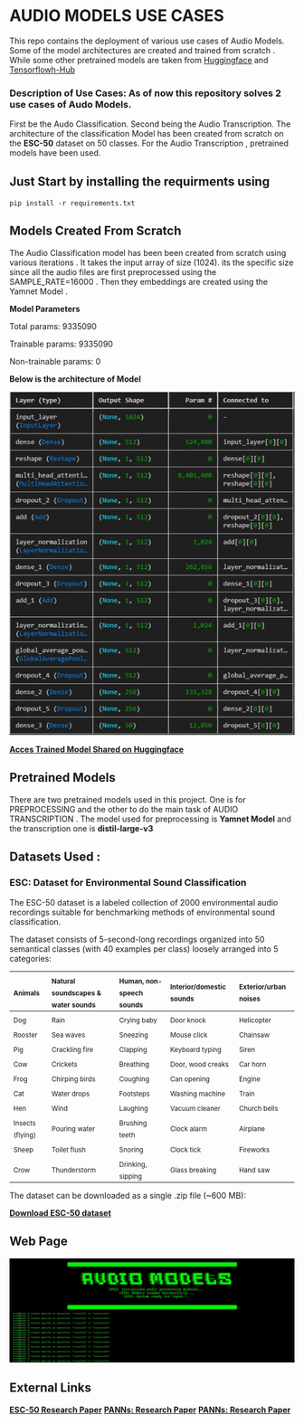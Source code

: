 # AUDIO MODELS USE CASES

This repo contains the deployment of various use cases of Audio Models. Some of the model architectures are created and trained from scratch . While some other pretrained models are taken from [Huggingface](https://huggingface.co/models) and [Tensorflowh-Hub](https://tfhub.dev)




### Description of Use Cases: As of now this repository solves 2 use cases of Audo Models.

First be the Audo Classification. Second being the Audio Transcription. The architecture of the classification Model has been created from scratch on the **ESC-50** dataset on 50 classes. For the Audio Transcription , pretrained models have been used.


## Just Start by installing the requirments using 

```
pip install -r requirements.txt
```



## Models Created From Scratch

The Audio Classification model has been been created from scratch using various iterations . It takes the input array of size (1024). its the specific size since all the audio files are first preprocessed using the SAMPLE_RATE=16000 . Then they embeddings are created using the Yamnet Model .



**Model Parameters**

Total params: 9335090

Trainable params: 9335090 

Non-trainable params: 0 



**Below is the architecture of Model**

![alt text](images/model_from_scratch.JPG)



**[Acces Trained Model Shared on Huggingface](https://huggingface.co/datasciencesage/attentionaudioclassification)**



## Pretrained Models 

There are two pretrained models used in this project. One is for PREPROCESSING and the other to do the main task of AUDIO TRANSCRIPTION . The model used for preprocessing is **Yamnet Model** and the transcription one is **distil-large-v3**




## Datasets Used :

###  ESC: Dataset for Environmental Sound Classification 

The ESC-50 dataset is a labeled collection of 2000 environmental audio recordings suitable for benchmarking methods of environmental sound classification.

The dataset consists of 5-second-long recordings organized into 50 semantical classes (with 40 examples per class) loosely arranged into 5 categories:



| <sub>Animals</sub> | <sub>Natural soundscapes & water sounds </sub> | <sub>Human, non-speech sounds</sub> | <sub>Interior/domestic sounds</sub> | <sub>Exterior/urban noises</sub> |
| :--- | :--- | :--- | :--- | :--- |
| <sub>Dog</sub> | <sub>Rain</sub> | <sub>Crying baby</sub> | <sub>Door knock</sub> | <sub>Helicopter</sub></sub> |
| <sub>Rooster</sub> | <sub>Sea waves</sub> | <sub>Sneezing</sub> | <sub>Mouse click</sub> | <sub>Chainsaw</sub> |
| <sub>Pig</sub> | <sub>Crackling fire</sub> | <sub>Clapping</sub> | <sub>Keyboard typing</sub> | <sub>Siren</sub> |
| <sub>Cow</sub> | <sub>Crickets</sub> | <sub>Breathing</sub> | <sub>Door, wood creaks</sub> | <sub>Car horn</sub> |
| <sub>Frog</sub> | <sub>Chirping birds</sub> | <sub>Coughing</sub> | <sub>Can opening</sub> | <sub>Engine</sub> |
| <sub>Cat</sub> | <sub>Water drops</sub> | <sub>Footsteps</sub> | <sub>Washing machine</sub> | <sub>Train</sub> |
| <sub>Hen</sub> | <sub>Wind</sub> | <sub>Laughing</sub> | <sub>Vacuum cleaner</sub> | <sub>Church bells</sub> |
| <sub>Insects (flying)</sub> | <sub>Pouring water</sub> | <sub>Brushing teeth</sub> | <sub>Clock alarm</sub> | <sub>Airplane</sub> |
| <sub>Sheep</sub> | <sub>Toilet flush</sub> | <sub>Snoring</sub> | <sub>Clock tick</sub> | <sub>Fireworks</sub> |
| <sub>Crow</sub> | <sub>Thunderstorm</sub> | <sub>Drinking, sipping</sub> | <sub>Glass breaking</sub> | <sub>Hand saw</sub> |



The dataset can be downloaded as a single .zip file (~600 MB):

**[Download ESC-50 dataset](https://github.com/karoldvl/ESC-50/archive/master.zip)**



## Web Page

![alt text](images/readme_image.JPG)



## External Links

**[ESC-50 Research Paper](https://www.karolpiczak.com/papers/Piczak2015-ESC-Dataset.pdf)**
**[PANNs: Research Paper](https://arxiv.org/pdf/1912.10211)**
**[PANNs: Research Paper](https://arxiv.org/pdf/1912.10211)**



